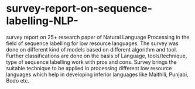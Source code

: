 # survey-report-on-sequence-labelling-NLP-
survey report on 25+ research paper of Natural Language Processing in the field of sequence labelling for low resource languages. 
The survey was done on different kind of models based on different algorithm and tool. Further classifications are done on the basis of Language, tools/technique, type of sequence labelling work with pros and cons. Survey brings the suitable technique to be applied in processing  different low resource languages which help in developing inferior languages like Maithili, Punjabi, Bodo etc.
